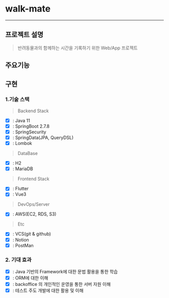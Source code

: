# walk-mate
<hr>

## 프로젝트 설명
> 반려동물과의 함께하는 시간을 기록하기 위한 Web/App 프로젝트

## 주요기능

## 구현

### 1.기술 스택
> <p>Backend Stack</p>
- [x] : Java 11
- [x] : SpringBoot 2.7.8
- [x] : SpringSecurity
- [x] : SpringData(JPA, QueryDSL)
- [x] : Lombok
> <p>DataBase</p>
- [x] : H2
- [x] : MariaDB
> <p>Frontend Stack</p>
- [x] : Flutter
- [x] : Vue3
> <p>DevOps/Server</p>
- [x] : AWS(EC2, RDS, S3)
> <p>Etc</p>
- [x] : VCS(git & github)
- [x] : Notion
- [x] : PostMan

### 2. 기대 효과
- [x] : Java 기반의 Framework에 대한 문법 활용을 통한 학습
- [x] : ORM에 대한 이해
- [x] : backoffice 의 개인적인 운영을 통한 서버 자원 이해
- [x] : 테스트 주도 개발에 대한 활용 및 이해